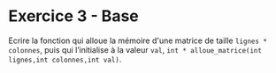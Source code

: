 # Exercice 3 - Base

Ecrire la fonction qui alloue la mémoire d'une matrice de taille `lignes * colonnes`, puis qui l’initialise à la valeur `val`, `int * alloue_matrice(int lignes,int colonnes,int val)`.